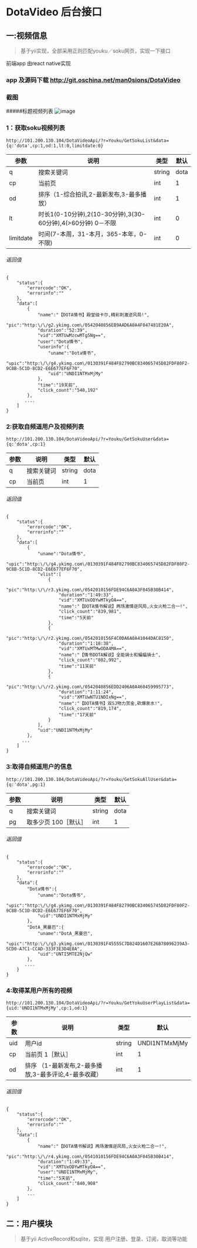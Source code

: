 # DotaVideo 后台接口

##  一:视频信息
> 基于yii实现，全部采用正则匹配youku／soku网页，实现一下接口

前端app 由react native实现
### app 及源码下载  http://git.oschina.net/man0sions/DotaVideo
### 截图

#####标题视频列表
![image](http://wx.wefi.com.cn/images/d1.jpg)

###  1：获取soku视频列表



```
http://101.200.130.104/DotaVideoApi/?r=Youku/GetSokuList&data={q:'dota',cp:1,od:1,lt:0,limitdate:0}
```


参数 | 说明|类型|默认
---|---|---|---
q | 搜索关键词|string|dota
cp | 当前页|int|1
od | 排序（1-综合拍讯,2-最新发布,3-最多播放）|int|1
lt | 时长1(0-10分钟),2(10-30分钟),3(30-60分钟),4(>60分钟) 0－不限|int|0
limitdate | 时间(7-本周，31-本月，365-本年，0-不限)|int|0

###### 返回值


```
{
    "status":{
        "errorcode":"OK",
        "errorinfo":""
    },
    "data":[
        {
            "name":"【DOTA情书】殿堂级卡尔,精彩刺激逆风局!",
            "pic":"http:\/\/g2.ykimg.com\/0542040856EB9AAD6A0A4F047481E20A",
            "duration":"52:39",
            "vid":"XMTUwMzcwMTg5Ng==",
            "user":"Dota情书",
            "userinfo":{
                "uname":"Dota情书",
                "upic":"http:\/\/g4.ykimg.com\/0130391F484F82790BC834065745D82FDF80F2-9C8B-5C1D-8CD2-E6E677EF6F70",
                "uid":"UNDI1NTMxMjMy"
            },
            "time":"19天前",
            "click_count":"540,192"
        },
       ....
    ]
}
```



### 2:获取自频道用户及视频列表

```
http://101.200.130.104/DotaVideoApi/?r=Youku/GetSokuUser&data={q:'dota',cp:1}
```
参数 | 说明|类型|默认
---|---|---|---
q | 搜索关键词|string|dota
cp | 当前页|int|1

###### 返回值


```
{
    "status":{
        "errorcode":"OK",
        "errorinfo":""
    },
    "data":[
        {
            "uname":"Dota情书",
            "upic":"http:\/\/g4.ykimg.com\/0130391F484F82790BC834065745D82FDF80F2-9C8B-5C1D-8CD2-E6E677EF6F70",
            "vlist":[
                {
                    "pic":"http:\/\/r3.ykimg.com\/0542010156FDE94C6A0A3F045B30B414",
                    "duration":"1:49:33",
                    "vid":"XMTUxODYwMTkyOA==",
                    "name":"【DOTA情书解说】两场激情逆风局,火女火枪二合一!",
                    "click_count":"839,981",
                    "time":"5天前"
                },
                {
                    "pic":"http:\/\/r2.ykimg.com\/0542010156F4C0DA6A0A41044DAC8150",
                    "duration":"1:18:38",
                    "vid":"XMTUxMTMwODA4MA==",
                    "name":"【情书DOTA解说】全能骑士和蝙蝠骑士",
                    "click_count":"802,992",
                    "time":"11天前"
                },
                {
                    "pic":"http:\/\/r2.ykimg.com\/0542040856EDD2406A0A460459995773",
                    "duration":"1:11:24",
                    "vid":"XMTUwNTU1NDIxNg==",
                    "name":"【DOTA情书】双SJ物力赏金,砍爆泉水!",
                    "click_count":"819,174",
                    "time":"17天前"
                }
            ],
            "uid":"UNDI1NTMxMjMy"
        },
      ...
    ]
}
```


### 3:取得自频道用户的信息


```
http://101.200.130.104/DotaVideoApi/?r=Youku/GetSokuAllUser&data={q:'dota',pg:1}
```

参数 | 说明|类型|默认
---|---|---|---
q | 搜索关键词|string|dota
pg | 取多少页 100［默认］|int|1

###### 返回值


```
{
    "status":{
        "errorcode":"OK",
        "errorinfo":""
    },
    "data":{
        "Dota情书":{
            "uname":"Dota情书",
            "upic":"http:\/\/g4.ykimg.com\/0130391F484F82790BC834065745D82FDF80F2-9C8B-5C1D-8CD2-E6E677EF6F70",
            "uid":"UNDI1NTMxMjMy"
        },
        "DotA_黑曼巴":{
            "uname":"DotA_黑曼巴",
            "upic":"http:\/\/g3.ykimg.com\/0130391F45555C7D824D1607E26B78096239A3-5CD0-A7C1-CCAD-333F3E3D4E0A",
            "uid":"UNTI5MTE2NjQw"
        },
       ....
    }
}
```


### 4:取得某用户所有的视频


```
http://101.200.130.104/DotaVideoApi/?r=Youku/GetYokuUserPlayList&data={uid:'UNDI1NTMxMjMy',cp:1,od:1}
```

参数 | 说明|类型|默认
---|---|---|---
uid | 用户id |string|UNDI1NTMxMjMy
cp | 当前页 1［默认］|int|1
od | 排序 （1-最新发布,2-最多播放,3-最多评论,4-最多收藏）|int|1

###### 返回值

```
{
    "status":{
        "errorcode":"OK",
        "errorinfo":""
    },
    "data":[
        {
            "name":"【DOTA情书解说】两场激情逆风局,火女火枪二合一!",
            "pic":"http:\/\/r4.ykimg.com\/0541010156FDE94C6A0A3F045B30B414",
            "duration":"1:49:33",
            "vid":"XMTUxODYwMTkyOA==",
            "user":"UNDI1NTMxMjMy",
            "time":"5天前",
            "click_count":"840,908"
        },
        ...
    ]
}
```

## 二：用户模块
> 基于yii ActiveRecord和sqlite，实现 用户注册、登录、订阅，取消等功能


